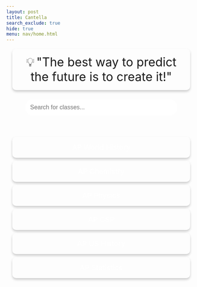 ```yaml
---
layout: post
title: Cantella
search_exclude: true
hide: true
menu: nav/home.html
---
```

<style>
    .motivational-bar {
        text-align: center;
        font-size: 1.2rem;
        padding: 1rem;
        background: rgba(255, 255, 255, 0.15);
        margin: 1rem;
        border-radius: 10px;
        box-shadow: 0 4px 6px rgba(0, 0, 0, 0.2);
        cursor: pointer;
        transition: background-color 0.3s ease;
    }
    .motivational-bar:hover {
        background-color: rgba(255, 255, 255, 0.3);
    }
    .motivational-bar span {
        font-size: 2rem;
    }
    .search-container {
        display: flex;
        justify-content: center;
        margin: 1.5rem 0;
    }
    .search-container input {
        width: 80%;
        max-width: 500px;
        padding: 0.8rem;
        border-radius: 25px;
        border: none;
        outline: none;
        font-size: 1rem;
    }
    .classes-container {
        margin: 2rem auto;
        max-width: 800px;
        padding: 1rem;
        text-align: center;
    }
    .class-card {
        background: rgba(255, 255, 255, 0.15);
        padding: 1rem;
        margin: 0.5rem 0;
        border-radius: 10px;
        box-shadow: 0 4px 6px rgba(0, 0, 0, 0.2);
        font-size: 1.2rem;
        cursor: pointer;
        transition: transform 0.2s ease, box-shadow 0.2s ease;
    }
    .class-card:hover {
        transform: translateY(-5px);
        box-shadow: 0 6px 10px rgba(0, 0, 0, 0.3);
    }
    .class-card a {
        color: white;
        text-decoration: none;
    }
</style>

 <div class="motivational-bar" onclick="cycleQuotes()">
    <span>💡</span> <span id="motivational-quote">"The best way to predict the future is to create it!"</span>
</div>

 <div class="search-container">
    <input type="text" id="class-search" placeholder="Search for classes..." oninput="filterClasses()" />
</div>

 <div class="classes-container" id="classes-container">
    <!-- Class Cards -->
    <div class="class-card"><a href="{{site.baseurl}}/classes/ap/world/home">AP World History</a></div>
    <div class="class-card"><a href="{{site.baseurl}}/classes/ap/chem/home">AP Chemistry</a></div>
    <div class="class-card"><a href="{{site.baseurl}}/classes/ap/physics/home">AP Physics</a></div>
    <div class="class-card"><a href="{{site.baseurl}}/classes/ap/csp/home">AP CSP</a></div>
    <div class="class-card"><a href="{{site.baseurl}}/classes/ap/ush/home">AP US History</a></div>
    <div class="class-card"><a href="{{site.baseurl}}/classes/ap/stats/home">AP Statistics</a></div>
</div>

<script>
    // List of motivational quotes
    const motivationalQuotes = [
        "The best way to predict the future is to create it!",
        "Success is not the key to happiness. Happiness is the key to success.",
        "Don't watch the clock; do what it does. Keep going.",
        "Strive for progress, not perfection.",
        "The expert in anything was once a beginner.",
        "Learning never exhausts the mind."
    ];
    let currentQuoteIndex = 0;

    // Cycle through motivational quotes
    function cycleQuotes() {
        currentQuoteIndex = (currentQuoteIndex + 1) % motivationalQuotes.length;
        document.getElementById("motivational-quote").textContent = motivationalQuotes[currentQuoteIndex];
    }

    // Search and filter classes
    function filterClasses() {
        const query = document.getElementById("class-search").value.toLowerCase();
        const classes = document.querySelectorAll(".class-card");

        classes.forEach(classCard => {
            const text = classCard.textContent.toLowerCase();
            classCard.style.display = text.includes(query) ? "block" : "none";
        });
    }
</script>



<script>
        // Fetch data from the backend
        fetch('http://127.0.0.1:5001/api/xavier')
            .then(response => response.json()) // Parse JSON response
            .then(data => {
                const container = document.getElementById('info-container');

                // Loop through the data to display each person's info
                data.forEach(person => {
                    // Create a div for each person's info
                    const personDiv = document.createElement('div');

                    // Add content to the div
                    personDiv.innerHTML = `
                        <p><strong>Name:</strong> ${person.FirstName} ${person.LastName}</p>
                        <p><strong>Email:</strong> ${person.Email}</p>
                        <p><strong>Residence:</strong> ${person.Residence}</p>
                        <hr>
                    `;

                    // Append the div to the container
                    container.appendChild(personDiv);
                });
            })
            .catch(error => console.error('Error fetching data:', error));
</script>